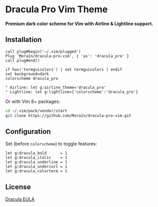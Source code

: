 # Dracula Pro Vim Theme

**Premium dark color scheme for Vim with Airline & Lightline support.**

## Installation

```vim
call plug#begin('~/.vim/plugged')
Plug 'Mora1n/dracula-pro-vim', { 'as': 'dracula_pro' }
call plug#end()

if has('termguicolors') | set termguicolors | endif
set background=dark
colorscheme dracula_pro

" Airline: let g:airline_theme='dracula_pro'
" Lightline: let g:lightline={'colorscheme':'dracula_pro'}
```

Or with Vim 8+ packages:

```bash
cd ~/.vim/pack/vendor/start
git clone https://github.com/Mora1n/dracula-pro-vim.git
```

## Configuration

Set (before `colorscheme`) to toggle features:

```vim
let g:dracula_bold      = 1
let g:dracula_italic    = 1
let g:dracula_underline = 1
let g:dracula_undercurl = 1
let g:dracula_colorterm = 1
```

## License

[Dracula EULA](https://gum.co/dracula-pro)
